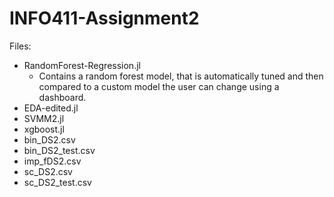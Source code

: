 # INFO411-Assignment2

Files:
- RandomForest-Regression.jl
    - Contains a random forest model, that is automatically tuned and then compared to a custom model the user can change using a dashboard.
- EDA-edited.jl
- SVMM2.jl
- xgboost.jl
- bin_DS2.csv
- bin_DS2_test.csv
- imp_fDS2.csv
- sc_DS2.csv
- sc_DS2_test.csv
